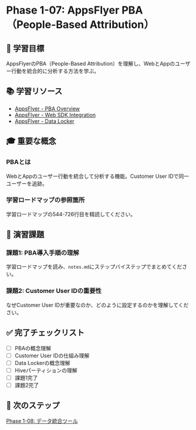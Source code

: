 # Phase 1-07: AppsFlyer PBA（People-Based Attribution）

## 📖 学習目標

AppsFlyerのPBA（People-Based Attribution）を理解し、WebとAppのユーザー行動を統合的に分析する方法を学ぶ。

## 📚 学習リソース

- [AppsFlyer - PBA Overview](https://support.appsflyer.com/hc/en-us/articles/360001294118)
- [AppsFlyer - Web SDK Integration](https://dev.appsflyer.com/hc/docs/web-sdk)
- [AppsFlyer - Data Locker](https://support.appsflyer.com/hc/en-us/articles/360011596839)

## 🎓 重要な概念

### PBAとは

WebとAppのユーザー行動を統合して分析する機能。Customer User IDで同一ユーザーを追跡。

### 学習ロードマップの参照箇所

学習ロードマップの544-726行目を精読してください。

## 📝 演習課題

### 課題1: PBA導入手順の理解

学習ロードマップを読み、`notes.md`にステップバイステップでまとめてください。

### 課題2: Customer User IDの重要性

なぜCustomer User IDが重要なのか、どのように設定するのかを理解してください。

## ✅ 完了チェックリスト

- [ ] PBAの概念理解
- [ ] Customer User IDの仕組み理解
- [ ] Data Lockerの概念理解
- [ ] Hiveパーティションの理解
- [ ] 課題1完了
- [ ] 課題2完了

## 🔗 次のステップ

[Phase 1-08: データ統合ツール](../08-data-integration/README.md)
